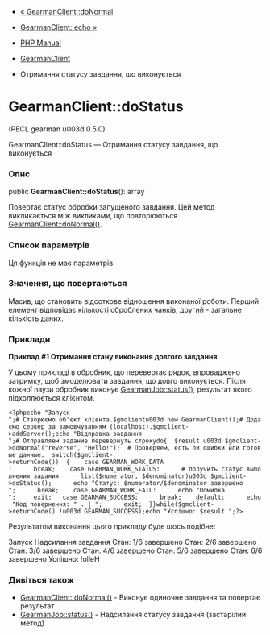 - [« GearmanClient::doNormal](gearmanclient.donormal.md)
- [GearmanClient::echo »](gearmanclient.echo.md)

- [PHP Manual](index.md)
- [GearmanClient](class.gearmanclient.md)
- Отримання статусу завдання, що виконується

# GearmanClient::doStatus

(PECL gearman u003d 0.5.0)

GearmanClient::doStatus — Отримання статусу завдання, що виконується

### Опис

public **GearmanClient::doStatus**(): array

Повертає статус обробки запущеного завдання. Цей метод викликається
між викликами, що повторюються
[GearmanClient::doNormal()](gearmanclient.donormal.md).

### Список параметрів

Ця функція не має параметрів.

### Значення, що повертаються

Масив, що становить відсоткове відношення виконаної роботи. Перший
елемент відповідає кількості оброблених чанків, другий - загальне
кількість даних.

### Приклади

**Приклад #1 Отримання стану виконання довгого завдання**

У цьому прикладі в обробник, що перевертає рядок, впроваджено затримку,
щоб змоделювати завдання, що довго виконується. Після кожної паузи
обробник виконує [GearmanJob::status()](gearmanjob.status.md),
результат якого підхоплюється клієнтом.

`<?phpecho "Запуск
";# Створюємо об'єкт клієнта.$gmclientu003d new GearmanClient();# Додаємо сервер за замовчуванням (localhost).$gmclient->addServer();echo "Відправка завдання
";# Отправляем задание перевернуть строкуdo{  $result u003d $gmclient->doNormal("reverse", "Hello!");  # Проверяем, есть ли ошибки или готовые данные.  switch($gmclient->returnCode())  {    case GEARMAN_WORK_DATA :      break;    case GEARMAN_WORK_STATUS:      # получить статус выполнения задания      list($numerator, $denominator)u003d $gmclient->doStatus();      echo "Статус: $numerator/$denominator завершено
";      break;    case GEARMAN_WORK_FAIL:      echo "Помилка
";     exit;   case GEARMAN_SUCCESS:      break;    default:      echo "Код повернення: " . |
";      exit;  }}while($gmclient->returnCode() !u003d GEARMAN_SUCCESS);echo "Успішно: $result
";?> `

Результатом виконання цього прикладу буде щось подібне:

Запуск
Надсилання завдання
Стан: 1/6 завершено
Стан: 2/6 завершено
Стан: 3/6 завершено
Стан: 4/6 завершено
Стан: 5/6 завершено
Стан: 6/6 завершено
Успішно: !olleH

### Дивіться також

- [GearmanClient::doNormal()](gearmanclient.donormal.md) - Виконує
одиночне завдання та повертає результат
- [GearmanJob::status()](gearmanjob.status.md) - Надсилання статусу
завдання (застарілий метод)
